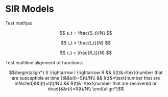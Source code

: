 # SIR Models

Test mathjax

$$ s_t = \frac{S_t}{N} $$

$$ i_t = \frac{I_t}{N} $$

$$ r_t = \frac{R_t}{N} $$

Test multiline alignment of functions:

$$\begin{align*}
S \rightarrow I \rightarrow R && S(t)&=\text{number that are susceptible at time }t&&s(t)=S(t)/N\\
 && I(t)&=\text{number that are infected}&&i(t)=I(t)/N\\
  && R(t)&=\text{number that are recovered or dead}&&r(t)=R(t)/N\\
  \end{align*}$$

<!-- Attempts that did not work exactly right
$$S \rightarrow I \rightarrow R && S(t)&=\text{number that are susceptible at time }t&&s(t)=S(t)/N\\
 && I(t)&=\text{number that are infected}&&i(t)=I(t)/N\\
  && R(t)&=\text{number that are recovered or dead}&&r(t)=R(t)/N\\$$
  
$$
S \rightarrow I \rightarrow R && S(t)&=\text{number that are susceptible at time }t&&s(t)=S(t)/N\\
 && I(t)&=\text{number that are infected}&&i(t)=I(t)/N\\
  && R(t)&=\text{number that are recovered or dead}&&r(t)=R(t)/N\\
  $$
  
$$\begin{eqnarray} 
S \rightarrow I \rightarrow R && S(t)&=\text{number that are susceptible at time }t&&s(t)=S(t)/N\\
 && I(t)&=\text{number that are infected}&&i(t)=I(t)/N\\
  && R(t)&=\text{number that are recovered or dead}&&r(t)=R(t)/N\\
  \end{eqnarray}$$-->
  

